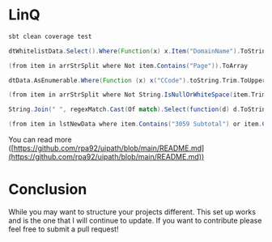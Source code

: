 # LinQ


```sh
sbt clean coverage test
```

```scala
dtWhitelistData.Select().Where(Function(x) x.Item("DomainName").ToString.ToLower.Equals(emailSenderHost.ToLower)).ToArray
```

```scala
(from item in arrStrSplit where Not item.Contains("Page")).ToArray
```

```scala
dtData.AsEnumerable.Where(Function (x) x("CCode").toString.Trim.ToUpper.Equals(strCCFilter.ToUpper)).ToList
```

```scala
(from item in arrStrSplit where Not String.IsNullOrWhiteSpace(item.Trim)).ToArray
```

```scala
String.Join(" ", regexMatch.Cast(Of match).Select(function(d) d.ToString).ToArray)
```

```scala
(from item in lstNewData where item.Contains("3059 Subtotal") or item.Contains("8155 Subtotal")).ToList
```





You can read more ([https://github.com/rpa92/uipath/blob/main/README.md](https://github.com/rpa92/uipath/blob/main/README.md))

# Conclusion<a id="sec-3" name="sec-3"></a>

While you may want to structure your projects different. This set up works and is the one that I will continue to update. If you want to contribute please feel free to submit a pull request!
